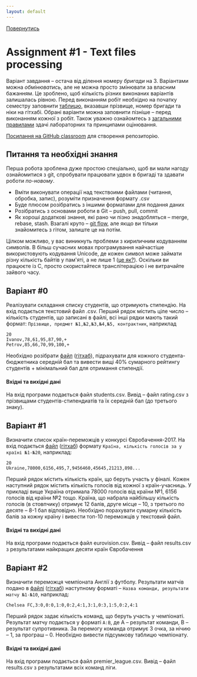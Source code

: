 ```yaml
---
layout: default
---
```

[Повернутись](../index.md)
# [](#header-1)Assignment #1 - Text files processing

Варіант завдання – остача від ділення номеру _бригади_ на 3. Варіантами можна _обмінюватись_, 
але не можна просто змінювати за власним бажанням. Це зроблено, щоб кількість різних виконаних варіантів залишалась рівною. Перед виконанням робіт необхідно на початку семестру заповнити [таблицю](https://docs.google.com/spreadsheets/d/1Aq26rG4lnziLF6fYRPjPgcnDSh7vr6UiBIg4irIWuyg/edit#gid=0), вказавши прізвище, номер бригади та ніки на гітхабі. Обрані варіанти можна заповнити пізніше – перед виконанням кожної з робіт. Також уважно ознайомтесь з [загальними правилами](../index.md) здачі лабораторних та принципами оцінювання.

[Посилання на GitHub classroom](https://classroom.github.com/group-assignment-invitations/19f1653e95e6cd34383c7f42e43884a1) для створення репозиторію.

## Питання та необхідні знання
Перша робота зроблена дуже простою спеціально, щоб ви мали нагоду ознайомитися з git, спробувати працювати удвох в бригаді та здавати роботи _по-новому_.
* Вміти виконувати операції над текствоими файлами (читання, обробка, запис), розуміти призначення формату .csv 
* Буде плюсом розібратись з іншими форматами для подання даних
* Розібратись з основами роботи в Git – push, pull, commit
* Як хороші додаткові знання, які рано чи пізно знадобляться – merge, rebase, stash. Взагалі круто – [git flow](https://habrahabr.ru/post/106912/), але якщо ви тільки знайомитесь з гітом, залиште це на потім.

Цілком можливо, у вас виникнуть проблеми з кириличним кодуванням символів. В більш сучасних мовах програмування найчастіше використовують кодування Unicode, де кожен символ може займати різну кількість байтів у пам'яті, а не лише 1 ([це як?](http://unicode.org/faq/utf_bom.html)). Оскільки ви працюєте із C, просто скористайтеся транслітерацією і не витрачайте зайвого часу.

## [](#header-2)Варіант #0
Реалізувати складання списку студентів, що отримують стипендію. На вхід подається текстовий файл .csv. Перший рядок містить ціле число – кількість студентів, що записані в файлі, всі інші рядки мають такий формат:
`Прізвище, предмет №1,№2,№3,№4,№5, контрактник`, наприклад

```csv
20
Ivanov,78,61,95,87,90,+
Petrov,85,66,70,99,100,+
```

Необхідно розібрати [файл](students.csv) ([гітхаб](https://github.com/ProgramEngineeringKPI/Introduction-To-Programming/blob/master/labs_spring_2017/students.csv)), підрахувати для кожного студента-бюджетника середній бал та вивести вищі 40% сумарного рейтингу студентів + мінімальний бал для отримання стипендії. 

#### Вхідні та вихідні дані
На вхід програми подається файл students.csv. Вивід – файл rating.csv з прізвищами студентів-стипендиатів та їх середній бал (до третього знаку).


## [](#header-2)Варіант #1
Визначити список країн-переможців у конкурсі Євробачення-2017. На вхід подається [файл](eurovision.csv) ([гітхаб](https://github.com/ProgramEngineeringKPI/Introduction-To-Programming/blob/master/labs_spring_2017/eurovision.csv)) формату `Країна, кількість голосів за у країні №1-№20`, наприклад:
```csv
20
Ukraine,78000,6156,495,7,9456460,45645,21213,898...

```
Перший рядок містить кількість країн, що беруть участь у фіналі.
Кожен наступний рядок містить кількість голосів від кожної з країн-учасниць. У прикладі вище Україна отримала 78000 голосів від країни №1, 6156 голосів від країни №2 тощо. Країна, що набрала найбільшу кількість голосів (в стовпчику) отримує 12 балів, друге місце – 10, з третього по десяте – 8-1 бал відповідно. Необхідно порахувати сумарну кількість балів за кожну країну і вивести топ-10 переможців у текстовий файл.
 
#### Вхідні та вихідні дані
На вхід програми подається файл eurovision.csv. Вивід – файл results.csv з результатами найкращих десяти країн Євробачення

## [](#header-2)Варіант #2
Визначити переможця чемпіоната Англії з футболу. Результати матчів подано в [файлі](premier_league.csv) ([гітхаб](https://github.com/ProgramEngineeringKPI/Introduction-To-Programming/blob/master/labs_spring_2017/premier_league.csv)) наступному форматі – `Назва команди, результати матчу №1-№10`, наприклад:
```csv
Chelsea FC,3:0,0:0,1:0,0:2,4:1,3:1,0:3,1:5,0:2,4:1
```
Перший рядок задає кількість команд, що беруть участь у чемпіонаті.
Результат матчу подається у форматі `A:B`, де А – результат команди, В – результат супротивника. За перемогу команда отримує 3 очка, за нічию – 1, за програш – 0. Необхідно вивести підсумкову таблицю чемпіонату.

#### Вхідні та вихідні дані
На вхід програми подається файл premier_league.csv. Вивід – файл results.csv з результатами всіх команд ліги.
